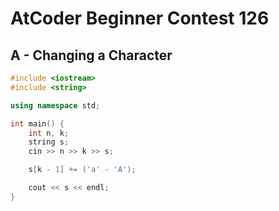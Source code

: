 # AtCoder Beginner Contest 126
## A - Changing a Character
```cpp
#include <iostream>
#include <string>

using namespace std;

int main() {
    int n, k;
    string s;
    cin >> n >> k >> s;

    s[k - 1] += ('a' - 'A');

    cout << s << endl;
}
```
